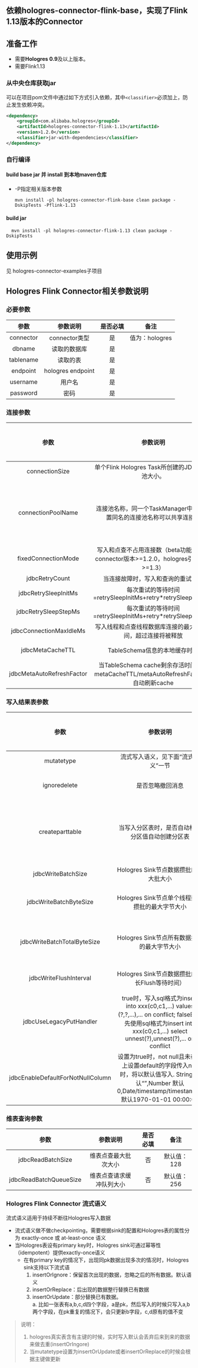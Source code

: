 ## 依赖hologres-connector-flink-base，实现了Flink 1.13版本的Connector

## 准备工作
- 需要**Hologres 0.9**及以上版本。
- 需要Flink1.13

### 从中央仓库获取jar
可以在项目pom文件中通过如下方式引入依赖，其中`<classifier>`必须加上，防止发生依赖冲突。
```xml
<dependency>
    <groupId>com.alibaba.hologres</groupId>
    <artifactId>hologres-connector-flink-1.13</artifactId>
    <version>1.2.0</version>
    <classifier>jar-with-dependencies</classifier>
</dependency>
```
### 自行编译
#### build base jar 并 install 到本地maven仓库
- -P指定相关版本参数

  ```
  mvn install -pl hologres-connector-flink-base clean package -DskipTests -Pflink-1.13
  ```

#### build jar

  ```
    mvn install -pl hologres-connector-flink-1.13 clean package -DskipTests
  ```

## 使用示例

见 hologres-connector-examples子项目

## Hologres Flink Connector相关参数说明

### 必要参数
| 参数 | 参数说明 | 是否必填 | 备注 |
| :---: | :---: | :---: | :---: |
| connector | connector类型 | 是 | 值为：hologres |
| dbname | 读取的数据库 | 是 |  |
| tablename | 读取的表 | 是 |  |
| endpoint	| hologres endpoint	| 是 |  |
| username | 用户名 | 是 |  |
| password | 密码 | 是 |  |

### 连接参数
| 参数 | 参数说明 | 是否必填 | 备注 |
| :---: | :---: | :---: | :---: |
| connectionSize| 单个Flink Hologres Task所创建的JDBC连接池大小。|否|默认值为3，和吞吐成正比。|
| connectionPoolName| 连接池名称，同一个TaskManager中，表配置同名的连接池名称可以共享连接池 |否|无默认值，每个表默认使用自己的连接池。如果设置连接池名称，则所有表的connectionSize需要相同|
| fixedConnectionMode| 写入和点查不占用连接数（beta功能，需要connector版本>=1.2.0，hologres引擎版本>=1.3）|   否|   默认值：false|
| jdbcRetryCount| 当连接故障时，写入和查询的重试次数|   否|   默认值：10| 
| jdbcRetrySleepInitMs | 每次重试的等待时间=retrySleepInitMs+retry*retrySleepStepMs |  否 |  默认值：1000 ms| 
| jdbcRetrySleepStepMs | 每次重试的等待时间=retrySleepInitMs+retry*retrySleepStepMs  | 否|   默认值：5000 ms| 
| jdbcConnectionMaxIdleMs | 写入线程和点查线程数据库连接的最大Idle时间，超过连接将被释放|    否 |  默认值：60000 ms| 
| jdbcMetaCacheTTL | TableSchema信息的本地缓存时间   | 否 |  默认值：60000 ms| 
| jdbcMetaAutoRefreshFactor | 当TableSchema cache剩余存活时间短于 metaCacheTTL/metaAutoRefreshFactor 将自动刷新cache |   否|   默认值：-1, 表示不自动刷新| 

### 写入结果表参数
| 参数 | 参数说明 | 是否必填 | 备注 |
| :---: | :---: | :---: | :---: |
| mutatetype | 流式写入语义，见下面“流式语义”一节<br /> | 否 | 默认值：insertorignore |
| ignoredelete | 是否忽略撤回消息 | 否 | 默认值：false，只在流式语义下有效 |
| createparttable| 当写入分区表时，是否自动根据分区值自动创建分区表 | 否|默认值为false。建议慎用该功能，确保分区值不会出现脏数据导致创建错误的分区表。|
| jdbcWriteBatchSize| Hologres Sink节点数据攒批的最大批大小 | 否 |默认值为256|
| jdbcWriteBatchByteSize| 	Hologres Sink节点单个线程数据攒批的最大字节大小	| 否 | 默认值：20971520（2 * 1024 * 1024），2MB|
| jdbcWriteBatchTotalByteSize| 	Hologres Sink节点所有数据攒批的最大字节大小	| 否 | 默认值：20971520（20 * 1024 * 1024），20MB|
| jdbcWriteFlushInterval |Hologres Sink节点数据攒批的最长Flush等待时间）|否 |默认值为10000，即10秒|
| jdbcUseLegacyPutHandler|true时，写入sql格式为insert into xxx(c0,c1,...) values (?,?,...),... on conflict; false时优先使用sql格式为insert into xxx(c0,c1,...) select unnest(?),unnest(?),... on conflict|否 | 默认值：false | 
| jdbcEnableDefaultForNotNullColumn|设置为true时，not null且未在表上设置default的字段传入null时，将以默认值写入. String 默认“”,Number 默认0,Date/timestamp/timestamptz 默认1970-01-01 00:00:00| 	否| 	默认值：true|

### 维表查询参数
| 参数 | 参数说明 | 是否必填 | 备注 |
| :---: | :---: | :---: | :---: |
|jdbcReadBatchSize|	维表点查最大批次大小|	否|	默认值：128 |
|jdbcReadBatchQueueSize|维表点查请求缓冲队列大小|否|默认值：256 |

### Hologres Flink Connector 流式语义

流式语义适用于持续不断往Hologres写入数据

- 流式语义做不做checkpointing，需要根据sink的配置和Hologres表的属性分为 exactly-once 或 at-least-once 语义
- 当Hologres表设有primary key时，Hologres sink可通过幂等性（idempotent）提供exactly-once语义
  - 在有primary key的情况下，出现同pk数据出现多次的情况时，Hologres sink支持以下流式语
    1. insertOrIgnore：保留首次出现的数据，忽略之后的所有数据。默认语义
    1. insertOrReplace：后出现的数据整行替换已有数据
    1. insertOrUpdate：部分替换已有数据。<br />a. 比如一张表有a,b,c,d四个字段，a是pk，然后写入的时候只写入a,b两个字段，在pk重复的情况下，会只更新b字段，c,d原有的值不变

> 说明：
> 1. hologres真实表含有主键的时候，实时写入默认会丢弃后来到来的数据来做去重(insertOrIngore)
> 2. 当mutatetype设置为insertOrUpdate或者insertOrReplace的时候会根据主键做更新
